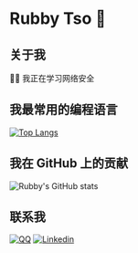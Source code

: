# Rubby Tso 👋

## 关于我

👩‍💻 我正在学习网络安全

## 我最常用的编程语言

[![Top Langs](https://github-readme-stats.vercel.app/api/top-langs/?username=Zuojunhao&layout=compact)](https://github.com/anuraghazra/github-readme-stats)

## 我在 GitHub 上的贡献

![Rubby's GitHub stats](https://github-readme-stats.vercel.app/api?username=Zuojunhao&show_icons=true&theme=radical)

## 联系我

[![QQ](https://img.shields.io/twitter/url/https/twitter.com/cloudposse.svg?style=social&label=Follow%20%40RubbyTso)](https://twitter.com/RubbyTso)
[![Linkedin](https://img.shields.io/badge/-Rubby%20Tso-blue?style=flat-square&logo=Linkedin&logoColor=white&link=https://www.linkedin.com/in/rubby-tso/)](https://www.linkedin.com/in/rubby-tso/)
